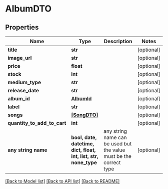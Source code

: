 # AlbumDTO


## Properties
Name | Type | Description | Notes
------------ | ------------- | ------------- | -------------
**title** | **str** |  | [optional] 
**image_url** | **str** |  | [optional] 
**price** | **float** |  | [optional] 
**stock** | **int** |  | [optional] 
**medium_type** | **str** |  | [optional] 
**release_date** | **str** |  | [optional] 
**album_id** | [**AlbumId**](AlbumId.md) |  | [optional] 
**label** | **str** |  | [optional] 
**songs** | [**[SongDTO]**](SongDTO.md) |  | [optional] 
**quantity_to_add_to_cart** | **int** |  | [optional] 
**any string name** | **bool, date, datetime, dict, float, int, list, str, none_type** | any string name can be used but the value must be the correct type | [optional]

[[Back to Model list]](../README.md#documentation-for-models) [[Back to API list]](../README.md#documentation-for-api-endpoints) [[Back to README]](../README.md)


